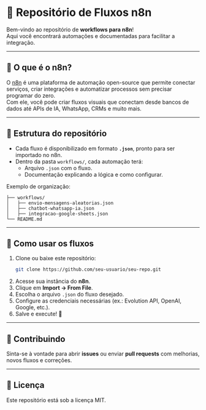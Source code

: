 # 📂 Repositório de Fluxos n8n

Bem-vindo ao repositório de **workflows para n8n**!  
Aqui você encontrará automações e documentadas para facilitar a integração.

---

## 🧩 O que é o n8n?
O [n8n](https://n8n.io) é uma plataforma de automação open-source que permite conectar serviços, criar integrações e automatizar processos sem precisar programar do zero.  
Com ele, você pode criar fluxos visuais que conectam desde bancos de dados até APIs de IA, WhatsApp, CRMs e muito mais.  

---

## 📜 Estrutura do repositório
- Cada fluxo é disponibilizado em formato **`.json`**, pronto para ser importado no n8n.  
- Dentro da pasta `workflows/`, cada automação terá:
  - Arquivo `.json` com o fluxo.  
  - Documentação explicando a lógica e como configurar.  

Exemplo de organização:
```
├── workflows/
│   ├── envio-mensagens-aleatorias.json
│   ├── chatbot-whatsapp-ia.json
│   ├── integracao-google-sheets.json
└── README.md
```

---

## 🚀 Como usar os fluxos
1. Clone ou baixe este repositório:
   ```bash
   git clone https://github.com/seu-usuario/seu-repo.git
   ```
2. Acesse sua instância do **n8n**.  
3. Clique em **Import → From File**.  
4. Escolha o arquivo `.json` do fluxo desejado.  
5. Configure as credenciais necessárias (ex.: Evolution API, OpenAI, Google, etc.).  
6. Salve e execute! 🎉  

---

## 🤝 Contribuindo
Sinta-se à vontade para abrir **issues** ou enviar **pull requests** com melhorias, novos fluxos e correções.  

---

## 📄 Licença
Este repositório está sob a licença MIT.